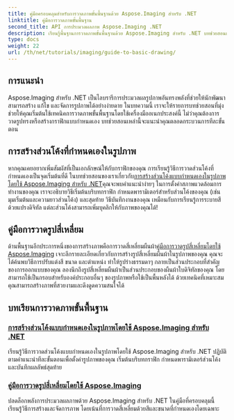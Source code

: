 ```yaml
---
title: คู่มือครอบคลุมสำหรับการวาดภาพขั้นพื้นฐานด้วย Aspose.Imaging สำหรับ .NET
linktitle: คู่มือการวาดภาพขั้นพื้นฐาน
second_title: API การประมวลผลภาพ Aspose.Imaging .NET
description: เรียนรู้พื้นฐานการวาดภาพขั้นพื้นฐานด้วย Aspose.Imaging สำหรับ .NET บทช่วยสอนแบบทีละขั้นตอนนี้ครอบคลุมแนวคิดสำคัญต่างๆ รวมถึงการสร้างรูปร่าง การใช้การแปลง และการจัดการรูปภาพ
type: docs
weight: 22
url: /th/net/tutorials/imaging/guide-to-basic-drawing/
---
```

## การแนะนำ

Aspose.Imaging สำหรับ .NET เป็นไลบรารีการประมวลผลรูปภาพอันทรงพลังที่ช่วยให้นักพัฒนาสามารถสร้าง แก้ไข และจัดการรูปภาพได้อย่างง่ายดาย ในบทความนี้ เราจะให้รายการบทช่วยสอนที่มุ่งช่วยให้คุณเริ่มต้นใช้เทคนิคการวาดภาพขั้นพื้นฐานโดยใช้เครื่องมืออเนกประสงค์นี้ ไม่ว่าคุณต้องการวาดรูปทรงหรือสร้างกราฟิกแบบกำหนดเอง บทช่วยสอนเหล่านี้จะแนะนำคุณตลอดกระบวนการทีละขั้นตอน

## การสร้างส่วนโค้งที่กำหนดเองในรูปภาพ

 หากคุณเคยอยากเพิ่มสัมผัสที่เป็นเอกลักษณ์ให้กับกราฟิกของคุณ การเรียนรู้วิธีการวาดส่วนโค้งที่กำหนดเองเป็นจุดเริ่มต้นที่ดี ในบทช่วยสอนของเราเกี่ยวกับ[การสร้างส่วนโค้งแบบกำหนดเองในรูปภาพโดยใช้ Aspose.Imaging สำหรับ .NET](./create-custom-arc-in-images/)คุณจะพบคำแนะนำง่ายๆ ในการตั้งค่าสภาพแวดล้อมการทำงานของคุณ เราจะอธิบายวิธีเริ่มต้นบริบทกราฟิก กำหนดพารามิเตอร์สำหรับส่วนโค้งของคุณ (เช่น มุมเริ่มต้นและความยาวส่วนโค้ง) และสุดท้าย วิธีบันทึกงานของคุณ เหมือนกับการเรียนรู้การระบายสีด้วยแปรงดิจิทัล แต่ละส่วนโค้งสามารถเพิ่มบุคลิกให้กับภาพของคุณได้!

## คู่มือการวาดรูปสี่เหลี่ยม

 ด้านพื้นฐานอีกประการหนึ่งของการสร้างภาพคือการวาดสี่เหลี่ยมผืนผ้า[คู่มือการวาดรูปสี่เหลี่ยมโดยใช้ Aspose.Imaging](./guide-to-drawing-rectangle/) เจาะลึกรายละเอียดเกี่ยวกับการสร้างรูปสี่เหลี่ยมผืนผ้าในรูปภาพของคุณ คุณจะได้ค้นพบวิธีการปรับแต่งสี ขนาด และตำแหน่ง ทำให้รูปร่างธรรมดาๆ กลายเป็นส่วนประกอบที่สำคัญของการออกแบบของคุณ ลองนึกถึงรูปสี่เหลี่ยมผืนผ้าเป็นส่วนประกอบของผืนผ้าใบดิจิทัลของคุณ โดยสามารถใช้เป็นกรอบสำหรับองค์ประกอบอื่นๆ ของรูปภาพหรือใช้เป็นพื้นหลังได้ ด้วยเทคนิคที่เหมาะสม คุณสามารถสร้างภาพที่สวยงามและดึงดูดความสนใจได้

## บทเรียนการวาดภาพขั้นพื้นฐาน
### [การสร้างส่วนโค้งแบบกำหนดเองในรูปภาพโดยใช้ Aspose.Imaging สำหรับ .NET](./create-custom-arc-in-images/)
เรียนรู้วิธีการวาดส่วนโค้งแบบกำหนดเองในรูปภาพโดยใช้ Aspose.Imaging สำหรับ .NET ปฏิบัติตามคำแนะนำทีละขั้นตอนเพื่อตั้งค่ารูปภาพของคุณ เริ่มต้นบริบทกราฟิก กำหนดพารามิเตอร์ส่วนโค้ง และบันทึกผลลัพธ์สุดท้าย
### [คู่มือการวาดรูปสี่เหลี่ยมโดยใช้ Aspose.Imaging](./guide-to-drawing-rectangle/)
ปลดล็อกพลังการประมวลผลภาพด้วย Aspose.Imaging สำหรับ .NET ในคู่มือที่ครอบคลุมนี้ เรียนรู้วิธีการสร้างและจัดการภาพ โดยเน้นที่การวาดสี่เหลี่ยมด้วยสีและขนาดที่กำหนดเองโดยเฉพาะ